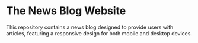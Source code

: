 # The News Blog Website

This repository contains a news blog designed to provide users with articles, featuring a responsive design for both mobile and desktop devices.
